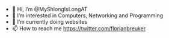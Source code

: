 - 👋 Hi, I’m @MyShlongIsLongAT
- 👀 I’m interested in Computers, Networking and Programming
- 🌱 I’m currently doing websites
- 📫 How to reach me https://twitter.com/florianbreuker

<!---
MyShlongIsLongAT/MyShlongIsLongAT is a ✨ special ✨ repository because its `README.md` (this file) appears on your GitHub profile.
You can click the Preview link to take a look at your changes.
--->
